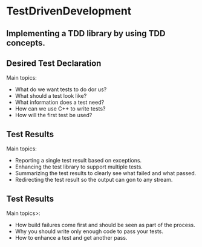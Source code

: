 # TestDrivenDevelopment

## Implementing a TDD library by using TDD concepts.


## Desired Test Declaration
Main topics:
* What do we want tests to do dor us?
* What should a test look like?
* What information does a test need?
* How can we use C++ to write tests?
* How will the first test be used?

## Test Results
Main topics:
* Reporting a single test result based on exceptions.
* Enhancing the test library to support multiple tests.
* Summarizing the test results to clearly see what failed and what passed.
* Redirecting the test result so the output can gon to any stream.

## Test Results
Main topics>:
* How build failures come first and should be seen as part of the process.
* Why you should write only enough code to pass your tests.
* How to enhance a test and get another pass.